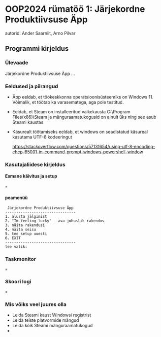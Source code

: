 # OOP2024 rümatöö 1: Järjekordne Produktiivsuse Äpp
autorid: Ander Saarniit, Arno Pilvar

## Programmi kirjeldus
### Ülevaade
Järjekordne Produktiivsuse Äpp ...

### Eeldused ja piirangud
* Äpp eeldab, et töökeskkonna operatsioonisüsteemiks on Windows 11.
    Võimalik, et töötab ka varasematega, aga pole testitud.

* Eeldab, et Steam on installeeritud vaikekausta C:\Program Files(x86)\Steam
    ja mänguraamatukogusid on ainult üks ning see asub Steami kaustas

* Käsurealt töötamiseks eeldab, et windows on seadistatud käsureal kasutama UTF-8 kodeeringut

  https://stackoverflow.com/questions/57131654/using-utf-8-encoding-chcp-65001-in-command-prompt-windows-powershell-window

### Kasutajaliidese kirjeldus 
#### Esmane käivitus ja setup  
    ¤

#### peamenüü
     Järjekordne Produktiivsuse Äpp
    --------------------------------
    1. alusta jälgimist
    2. "Im feeling lucky" - ava juhuslik rakendus
    3. näita rakendusi
    4. näita seisu
    5. tee setup uuesti
    6. EXIT
    --------------------------------
    tee valik: 

### Taskmonitor
    ¤

### Skoori logi
    ¤


### Mis võiks veel juures olla
* Leida Steami kaust Windowsi registrist
* Leida teiste platvormide mängud
* Leida kõik Steami mänguraamatukogud
* 